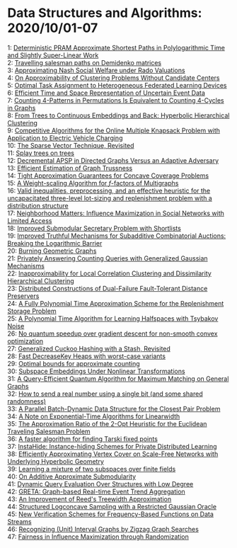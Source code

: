 # Data Structures and Algorithms: 2020/10/01-07  
1: [Deterministic PRAM Approximate Shortest Paths in Polylogarithmic Time  and Slightly Super-Linear Work](https://doi.org/10.48550/arXiv.2009.14729)  
2: [Travelling salesman paths on Demidenko matrices](https://doi.org/10.48550/arXiv.2009.14746)  
3: [Approximating Nash Social Welfare under Rado Valuations](https://doi.org/10.48550/arXiv.2009.14793)  
4: [On Approximability of Clustering Problems Without Candidate Centers](https://doi.org/10.48550/arXiv.2010.00087)  
5: [Optimal Task Assignment to Heterogeneous Federated Learning Devices](https://doi.org/10.48550/arXiv.2010.00239)  
6: [Efficient Time and Space Representation of Uncertain Event Data](https://doi.org/10.48550/arXiv.2010.00334)  
7: [Counting 4-Patterns in Permutations Is Equivalent to Counting 4-Cycles  in Graphs](https://doi.org/10.48550/arXiv.2010.00348)  
8: [From Trees to Continuous Embeddings and Back: Hyperbolic Hierarchical  Clustering](https://doi.org/10.48550/arXiv.2010.00402)  
9: [Competitive Algorithms for the Online Multiple Knapsack Problem with  Application to Electric Vehicle Charging](https://doi.org/10.48550/arXiv.2010.00412)  
10: [The Sparse Vector Technique, Revisited](https://doi.org/10.48550/arXiv.2010.00917)  
11: [Splay trees on trees](https://doi.org/10.48550/arXiv.2010.00931)  
12: [Decremental APSP in Directed Graphs Versus an Adaptive Adversary](https://doi.org/10.48550/arXiv.2010.00937)  
13: [Efficient Estimation of Graph Trussness](https://doi.org/10.48550/arXiv.2010.00967)  
14: [Tight Approximation Guarantees for Concave Coverage Problems](https://doi.org/10.48550/arXiv.2010.00970)  
15: [A Weight-scaling Algorithm for $f$-factors of Multigraphs](https://doi.org/10.48550/arXiv.2010.01102)  
16: [Valid inequalities, preprocessing, and an effective heuristic for the  uncapacitated three-level lot-sizing and replenishment problem with a  distribution structure](https://doi.org/10.48550/arXiv.2010.01306)  
17: [Neighborhood Matters: Influence Maximization in Social Networks with  Limited Access](https://doi.org/10.48550/arXiv.2010.01331)  
18: [Improved Submodular Secretary Problem with Shortlists](https://doi.org/10.48550/arXiv.2010.01901)  
19: [Improved Truthful Mechanisms for Subadditive Combinatorial Auctions:  Breaking the Logarithmic Barrier](https://doi.org/10.48550/arXiv.2010.01420)  
20: [Burning Geometric Graphs](https://doi.org/10.48550/arXiv.2010.01439)  
21: [Privately Answering Counting Queries with Generalized Gaussian  Mechanisms](https://doi.org/10.48550/arXiv.2010.01457)  
22: [Inapproximability for Local Correlation Clustering and Dissimilarity  Hierarchical Clustering](https://doi.org/10.48550/arXiv.2010.01459)  
23: [Distributed Constructions of Dual-Failure Fault-Tolerant Distance  Preservers](https://doi.org/10.48550/arXiv.2010.01503)  
24: [A Fully Polynomial Time Approximation Scheme for the Replenishment  Storage Problem](https://doi.org/10.48550/arXiv.2010.01631)  
25: [A Polynomial Time Algorithm for Learning Halfspaces with Tsybakov Noise](https://doi.org/10.48550/arXiv.2010.01705)  
26: [No quantum speedup over gradient descent for non-smooth convex  optimization](https://doi.org/10.48550/arXiv.2010.01801)  
27: [Generalized Cuckoo Hashing with a Stash, Revisited](https://doi.org/10.48550/arXiv.2010.01890)  
28: [Fast DecreaseKey Heaps with worst-case variants](https://doi.org/10.48550/arXiv.2010.02507)  
29: [Optimal bounds for approximate counting](https://doi.org/10.48550/arXiv.2010.02116)  
30: [Subspace Embeddings Under Nonlinear Transformations](https://doi.org/10.48550/arXiv.2010.02264)  
31: [A Query-Efficient Quantum Algorithm for Maximum Matching on General  Graphs](https://doi.org/10.48550/arXiv.2010.02324)  
32: [How to send a real number using a single bit (and some shared  randomness)](https://doi.org/10.48550/arXiv.2010.02331)  
33: [A Parallel Batch-Dynamic Data Structure for the Closest Pair Problem](https://doi.org/10.48550/arXiv.2010.02379)  
34: [A Note on Exponential-Time Algorithms for Linearwidth](https://doi.org/10.48550/arXiv.2010.02388)  
35: [The Approximation Ratio of the 2-Opt Heuristic for the Euclidean  Traveling Salesman Problem](https://doi.org/10.48550/arXiv.2010.02583)  
36: [A faster algorithm for finding Tarski fixed points](https://doi.org/10.48550/arXiv.2010.02618)  
37: [InstaHide: Instance-hiding Schemes for Private Distributed Learning](https://doi.org/10.48550/arXiv.2010.02772)  
38: [Efficiently Approximating Vertex Cover on Scale-Free Networks with  Underlying Hyperbolic Geometry](https://doi.org/10.48550/arXiv.2010.02787)  
39: [Learning a mixture of two subspaces over finite fields](https://doi.org/10.48550/arXiv.2010.02841)  
40: [On Additive Approximate Submodularity](https://doi.org/10.48550/arXiv.2010.02912)  
41: [Dynamic Query Evaluation Over Structures with Low Degree](https://doi.org/10.48550/arXiv.2010.02982)  
42: [GRETA: Graph-based Real-time Event Trend Aggregation](https://doi.org/10.48550/arXiv.2010.02988)  
43: [An Improvement of Reed's Treewidth Approximation](https://doi.org/10.48550/arXiv.2010.03105)  
44: [Structured Logconcave Sampling with a Restricted Gaussian Oracle](https://doi.org/10.48550/arXiv.2010.03106)  
45: [New Verification Schemes for Frequency-Based Functions on Data Streams](https://doi.org/10.48550/arXiv.2010.03287)  
46: [Recognizing (Unit) Interval Graphs by Zigzag Graph Searches](https://doi.org/10.48550/arXiv.2010.03354)  
47: [Fairness in Influence Maximization through Randomization](https://doi.org/10.48550/arXiv.2010.03438)  